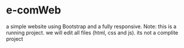 # e-comWeb

a simple website using Bootstrap and a fully responsive.
Note: this is a running project. we will edit all files (html, css and js). its not a complite project
